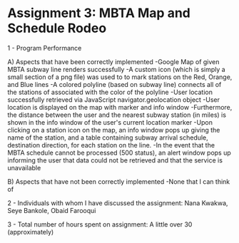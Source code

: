 Assignment 3: MBTA Map and Schedule Rodeo
=========================================

1 - Program Performance

A) Aspects that have been correctly implemented
-Google Map of given MBTA subway line renders successfully
-A custom icon (which is simply a small section of a png file) was used to 
to mark stations on the Red, Orange, and Blue lines
-A colored polyline (based on subway line) connects all of the stations of 
associated with the color of the polyline
-User location successfully retrieved via JavaScript navigator.geolocation object
-User location is displayed on the map with marker and info window
-Furthermore, the distance between the user and the nearest subway station
(in miles) is shown in the info window of the user's current location marker
-Upon clicking  on a station icon on the map, an info window pops up giving
the name of the station, and a table containing subway arrival schedule, 
destination direction, for each station on the line.
-In the event that the MBTA schedule cannot be processed (500 status), an
alert window pops up informing the user that data could not be retrieved
and that the service is unavailable

B) Aspects that have not been correctly implemented
-None that I can think of

2 - Individuals with whom I have discussed the assignment:
	Nana Kwakwa, Seye Bankole, Obaid Farooqui 

3 - Total number of hours spent on assignment:
	A little over 30 (approximately)


